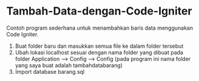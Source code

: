 # Tambah-Data-dengan-Code-Igniter
Contoh program sederhana untuk menambahkan baris data menggunakan Code Igniter.
1. Buat folder baru dan masukkan semua file ke dalam folder tersebut
2. Ubah lokasi localhost sesuai dengan nama folder yang dibuat pada folder Application --> Config --> Config (pada program ini nama folder yang saya buat adalah tambahdatabarang)
3. Import database barang.sql 
